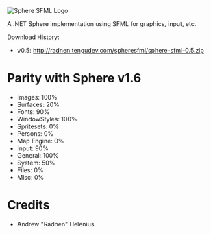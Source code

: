 ![Sphere SFML Logo](http://radnen.tengudev.com/images/spheresfml.png)

A .NET Sphere implementation using SFML for graphics, input, etc.

Download History:
 - v0.5: http://radnen.tengudev.com/spheresfml/sphere-sfml-0.5.zip

Parity with Sphere v1.6
=======================
 - Images: 100%
 - Surfaces: 20%
 - Fonts: 90%
 - WindowStyles: 100%
 - Spritesets: 0%
 - Persons: 0%
 - Map Engine: 0%
 - Input: 90%
 - General: 100%
 - System: 50%
 - Files: 0%
 - Misc: 0%

Credits
=======
 - Andrew "Radnen" Helenius
